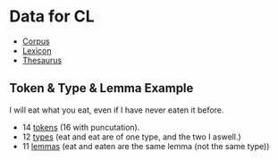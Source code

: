 # Data for CL
- [Corpus](Data/Corpus.md)
- [Lexicon](Data/Lexicon.md)
- [Thesaurus](Data/Thesaurus.md)

## Token & Type & Lemma Example

I will eat what you eat, even if I have never eaten it before.

- 14 [tokens](Data/Token.md) (16 with puncutation).
- 12 [types](Data/Type.md) (eat and eat are of one type, and the two I aswell.)
- 11 [lemmas](Data/Lemma.md) (eat and eaten are the same lemma (not the same type))
